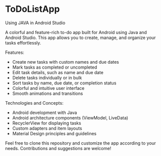 # ToDoListApp
Using JAVA in Android Studio

A colorful and feature-rich to-do app built for Android using Java and Android Studio. This app allows you to create, manage, and organize your tasks effortlessly.

Features:
- Create new tasks with custom names and due dates
- Mark tasks as completed or uncompleted
- Edit task details, such as name and due date
- Delete tasks individually or in bulk
- Sort tasks by name, due date, or completion status
- Colorful and intuitive user interface
- Smooth animations and transitions

Technologies and Concepts:
- Android development with Java
- Android architecture components (ViewModel, LiveData)
- RecyclerView for displaying tasks
- Custom adapters and item layouts
- Material Design principles and guidelines

Feel free to clone this repository and customize the app according to your needs. Contributions and suggestions are welcome!

